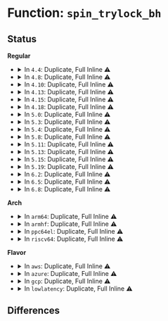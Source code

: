 # Function: <code>spin_trylock_bh</code>

## Status
<b>Regular</b>
<ul>
<li>
<details>
<summary>In <code>4.4</code>: Duplicate, Full Inline ⚠️</summary>

**Collision:** Static Duplication

**Inline:** Full

**Transformation:** False

**Instances:**

```
In kernel/padata.c (ffffffff81189bc6)
Location: include/linux/spinlock.h:365
Inline: True
Inline callers:
  - kernel/padata.c:padata_reorder
```
```
In net/ipv6/ip6_fib.c (ffffffff817dc045)
Location: include/linux/spinlock.h:365
Inline: True
Inline callers:
  - net/ipv6/ip6_fib.c:fib6_run_gc
```
</details>
</li>
<li>
<details>
<summary>In <code>4.8</code>: Duplicate, Full Inline ⚠️</summary>

**Collision:** Static Duplication

**Inline:** Full

**Transformation:** False

**Instances:**

```
In kernel/padata.c (ffffffff8119c2b6)
Location: include/linux/spinlock.h:365
Inline: True
Inline callers:
  - kernel/padata.c:padata_reorder
```
```
In net/ipv6/ip6_fib.c (ffffffff8184a027)
Location: include/linux/spinlock.h:365
Inline: True
Inline callers:
  - net/ipv6/ip6_fib.c:fib6_run_gc
```
</details>
</li>
<li>
<details>
<summary>In <code>4.10</code>: Duplicate, Full Inline ⚠️</summary>

**Collision:** Static Duplication

**Inline:** Full

**Transformation:** False

**Instances:**

```
In kernel/padata.c (ffffffff811ac0a6)
Location: include/linux/spinlock.h:365
Inline: True
Inline callers:
  - kernel/padata.c:padata_reorder
```
```
In net/ipv6/ip6_fib.c (ffffffff8187beb7)
Location: include/linux/spinlock.h:365
Inline: True
Inline callers:
  - net/ipv6/ip6_fib.c:fib6_run_gc
```
</details>
</li>
<li>
<details>
<summary>In <code>4.13</code>: Duplicate, Full Inline ⚠️</summary>

**Collision:** Static Duplication

**Inline:** Full

**Transformation:** False

**Instances:**

```
In kernel/padata.c (ffffffff811b36e6)
Location: include/linux/spinlock.h:357
Inline: True
Inline callers:
  - kernel/padata.c:padata_reorder
```
```
In net/ipv6/ip6_fib.c (ffffffff818a185d)
Location: include/linux/spinlock.h:357
Inline: True
Inline callers:
  - net/ipv6/ip6_fib.c:fib6_run_gc
```
</details>
</li>
<li>
<details>
<summary>In <code>4.15</code>: Duplicate, Full Inline ⚠️</summary>

**Collision:** Static Duplication

**Inline:** Full

**Transformation:** False

**Instances:**

```
In kernel/padata.c (ffffffff811c7356)
Location: include/linux/spinlock.h:368
Inline: True
Inline callers:
  - kernel/padata.c:padata_reorder
```
```
In net/ipv6/ip6_fib.c (ffffffff819241cd)
Location: include/linux/spinlock.h:368
Inline: True
Inline callers:
  - net/ipv6/ip6_fib.c:fib6_run_gc
```
</details>
</li>
<li>
<details>
<summary>In <code>4.18</code>: Duplicate, Full Inline ⚠️</summary>

**Collision:** Static Duplication

**Inline:** Full

**Transformation:** False

**Instances:**

```
In kernel/padata.c (ffffffff811e75c0)
Location: include/linux/spinlock.h:368
Inline: True
Inline callers:
  - kernel/padata.c:padata_reorder
```
```
In net/ipv6/ip6_fib.c (ffffffff8197c5d5)
Location: include/linux/spinlock.h:368
Inline: True
Inline callers:
  - net/ipv6/ip6_fib.c:fib6_run_gc
```
</details>
</li>
<li>
<details>
<summary>In <code>5.0</code>: Duplicate, Full Inline ⚠️</summary>

**Collision:** Static Duplication

**Inline:** Full

**Transformation:** False

**Instances:**

```
In kernel/padata.c (ffffffff811f84e0)
Location: include/linux/spinlock.h:387
Inline: True
Inline callers:
  - kernel/padata.c:padata_reorder
```
```
In net/core/net_namespace.c (ffffffff818a7af3)
Location: include/linux/spinlock.h:387
Inline: True
Inline callers:
  - net/core/net_namespace.c:rtnl_net_dumpid
```
```
In net/ipv6/ip6_fib.c (ffffffff819b22ec)
Location: include/linux/spinlock.h:387
Inline: True
Inline callers:
  - net/ipv6/ip6_fib.c:fib6_run_gc
```
</details>
</li>
<li>
<details>
<summary>In <code>5.3</code>: Duplicate, Full Inline ⚠️</summary>

**Collision:** Static Duplication

**Inline:** Full

**Transformation:** False

**Instances:**

```
In kernel/padata.c (ffffffff8120ffd0)
Location: include/linux/spinlock.h:396
Inline: True
Inline callers:
  - kernel/padata.c:padata_reorder
```
```
In net/core/net_namespace.c (ffffffff818f37c9)
Location: include/linux/spinlock.h:396
Inline: True
Inline callers:
  - net/core/net_namespace.c:rtnl_net_dumpid
```
```
In net/ipv6/ip6_fib.c (ffffffff81a20760)
Location: include/linux/spinlock.h:396
Inline: True
Inline callers:
  - net/ipv6/ip6_fib.c:fib6_run_gc
```
</details>
</li>
<li>
<details>
<summary>In <code>5.4</code>: Duplicate, Full Inline ⚠️</summary>

**Collision:** Static Duplication

**Inline:** Full

**Transformation:** False

**Instances:**

```
In kernel/padata.c (ffffffff8121e13f)
Location: include/linux/spinlock.h:396
Inline: True
Inline callers:
  - kernel/padata.c:padata_reorder
```
```
In net/core/net_namespace.c (ffffffff81925779)
Location: include/linux/spinlock.h:396
Inline: True
Inline callers:
  - net/core/net_namespace.c:rtnl_net_dumpid
```
```
In net/ipv6/ip6_fib.c (ffffffff81a573c0)
Location: include/linux/spinlock.h:396
Inline: True
Inline callers:
  - net/ipv6/ip6_fib.c:fib6_run_gc
```
</details>
</li>
<li>
<details>
<summary>In <code>5.8</code>: Duplicate, Full Inline ⚠️</summary>

**Collision:** Static Duplication

**Inline:** Full

**Transformation:** False

**Instances:**

```
In kernel/padata.c (ffffffff8124a64f)
Location: include/linux/spinlock.h:411
Inline: True
Inline callers:
  - kernel/padata.c:padata_reorder
```
```
In net/ipv6/ip6_fib.c (ffffffff81b4f520)
Location: include/linux/spinlock.h:411
Inline: True
Inline callers:
  - net/ipv6/ip6_fib.c:fib6_run_gc
```
```
In net/mptcp/protocol.c (ffffffff81baba4d)
Location: include/linux/spinlock.h:411
Inline: True
Inline callers:
  - net/mptcp/protocol.c:move_skbs_to_msk
```
</details>
</li>
<li>
<details>
<summary>In <code>5.11</code>: Duplicate, Full Inline ⚠️</summary>

**Collision:** Static Duplication

**Inline:** Full

**Transformation:** False

**Instances:**

```
In kernel/padata.c (ffffffff812549ff)
Location: include/linux/spinlock.h:412
Inline: True
Inline callers:
  - kernel/padata.c:padata_reorder
```
```
In net/ipv6/ip6_fib.c (ffffffff81b5e1a0)
Location: include/linux/spinlock.h:412
Inline: True
Inline callers:
  - net/ipv6/ip6_fib.c:fib6_run_gc
```
</details>
</li>
<li>
<details>
<summary>In <code>5.13</code>: Duplicate, Full Inline ⚠️</summary>

**Collision:** Static Duplication

**Inline:** Full

**Transformation:** False

**Instances:**

```
In kernel/padata.c (ffffffff81258faf)
Location: include/linux/spinlock.h:412
Inline: True
Inline callers:
  - kernel/padata.c:padata_reorder
```
```
In net/ipv6/ip6_fib.c (ffffffff81b4c420)
Location: include/linux/spinlock.h:412
Inline: True
Inline callers:
  - net/ipv6/ip6_fib.c:fib6_run_gc
```
</details>
</li>
<li>
<details>
<summary>In <code>5.15</code>: Duplicate, Full Inline ⚠️</summary>

**Collision:** Static Duplication

**Inline:** Full

**Transformation:** False

**Instances:**

```
In kernel/padata.c (ffffffff81294c4f)
Location: include/linux/spinlock.h:421
Inline: True
Inline callers:
  - kernel/padata.c:padata_reorder
```
```
In net/ipv6/ip6_fib.c (ffffffff81c13730)
Location: include/linux/spinlock.h:421
Inline: True
Inline callers:
  - net/ipv6/ip6_fib.c:fib6_run_gc
```
</details>
</li>
<li>
<details>
<summary>In <code>5.19</code>: Duplicate, Full Inline ⚠️</summary>

**Collision:** Static Duplication

**Inline:** Full

**Transformation:** False

**Instances:**

```
In kernel/padata.c (ffffffff812e96af)
Location: include/linux/spinlock.h:407
Inline: True
Inline callers:
  - kernel/padata.c:padata_reorder
```
```
In net/ipv6/ip6_fib.c (ffffffff81daed8d)
Location: include/linux/spinlock.h:407
Inline: True
Inline callers:
  - net/ipv6/ip6_fib.c:fib6_run_gc
```
</details>
</li>
<li>
<details>
<summary>In <code>6.2</code>: Duplicate, Full Inline ⚠️</summary>

**Collision:** Static Duplication

**Inline:** Full

**Transformation:** False

**Instances:**

```
In kernel/padata.c (ffffffff8135347f)
Location: include/linux/spinlock.h:408
Inline: True
Inline callers:
  - kernel/padata.c:padata_reorder
```
```
In net/ipv6/ip6_fib.c (ffffffff81f7e8fd)
Location: include/linux/spinlock.h:408
Inline: True
Inline callers:
  - net/ipv6/ip6_fib.c:fib6_run_gc
```
</details>
</li>
<li>
<details>
<summary>In <code>6.5</code>: Duplicate, Full Inline ⚠️</summary>

**Collision:** Static Duplication

**Inline:** Full

**Transformation:** False

**Instances:**

```
In kernel/padata.c (ffffffff8138467f)
Location: include/linux/spinlock.h:409
Inline: True
Inline callers:
  - kernel/padata.c:padata_reorder
```
```
In net/ipv6/ip6_fib.c (ffffffff81fdeb06)
Location: include/linux/spinlock.h:409
Inline: True
Inline callers:
  - net/ipv6/ip6_fib.c:fib6_run_gc
```
</details>
</li>
<li>
<details>
<summary>In <code>6.8</code>: Duplicate, Full Inline ⚠️</summary>

**Collision:** Static Duplication

**Inline:** Full

**Transformation:** False

**Instances:**

```
In kernel/padata.c (ffffffff813ada8f)
Location: include/linux/spinlock.h:409
Inline: True
Inline callers:
  - kernel/padata.c:padata_reorder
```
```
In net/ipv6/ip6_fib.c (ffffffff820ac686)
Location: include/linux/spinlock.h:409
Inline: True
Inline callers:
  - net/ipv6/ip6_fib.c:fib6_run_gc
```
</details>
</li>
</ul>
<b>Arch</b>
<ul>
<li>
<details>
<summary>In <code>arm64</code>: Duplicate, Full Inline ⚠️</summary>

**Collision:** Static Duplication

**Inline:** Full

**Transformation:** False

**Instances:**

```
In kernel/padata.c (ffff8000102a9d18)
Location: include/linux/spinlock.h:396
Inline: True
Inline callers:
  - kernel/padata.c:padata_reorder
```
```
In net/core/net_namespace.c (ffff800010bc19a8)
Location: include/linux/spinlock.h:396
Inline: True
Inline callers:
  - net/core/net_namespace.c:rtnl_net_dumpid
```
```
In net/ipv6/ip6_fib.c (ffff800010d1c05c)
Location: include/linux/spinlock.h:396
Inline: True
Inline callers:
  - net/ipv6/ip6_fib.c:fib6_run_gc
```
</details>
</li>
<li>
<details>
<summary>In <code>armhf</code>: Duplicate, Full Inline ⚠️</summary>

**Collision:** Static Duplication

**Inline:** Full

**Transformation:** False

**Instances:**

```
In kernel/padata.c (c04d7acc)
Location: include/linux/spinlock.h:396
Inline: True
Inline callers:
  - kernel/padata.c:padata_reorder
```
```
In net/core/net_namespace.c (c0cdc90c)
Location: include/linux/spinlock.h:396
Inline: True
Inline callers:
  - net/core/net_namespace.c:rtnl_net_dumpid
```
```
In net/ipv6/ip6_fib.c (c0e21484)
Location: include/linux/spinlock.h:396
Inline: True
Inline callers:
  - net/ipv6/ip6_fib.c:fib6_run_gc
```
</details>
</li>
<li>
<details>
<summary>In <code>ppc64el</code>: Duplicate, Full Inline ⚠️</summary>

**Collision:** Static Duplication

**Inline:** Full

**Transformation:** False

**Instances:**

```
In kernel/padata.c (c00000000035c7fc)
Location: include/linux/spinlock.h:396
Inline: True
Inline callers:
  - kernel/padata.c:padata_reorder
```
```
In net/core/net_namespace.c (c000000000c9a8ac)
Location: include/linux/spinlock.h:396
Inline: True
Inline callers:
  - net/core/net_namespace.c:rtnl_net_dumpid
```
```
In net/ipv6/ip6_fib.c (c000000000e4aa00)
Location: include/linux/spinlock.h:396
Inline: True
Inline callers:
  - net/ipv6/ip6_fib.c:fib6_run_gc
```
</details>
</li>
<li>
<details>
<summary>In <code>riscv64</code>: Duplicate, Full Inline ⚠️</summary>

**Collision:** Static Duplication

**Inline:** Full

**Transformation:** False

**Instances:**

```
In kernel/padata.c (ffffffe0001d328c)
Location: include/linux/spinlock.h:396
Inline: True
Inline callers:
  - kernel/padata.c:padata_reorder
```
```
In net/core/net_namespace.c (ffffffe00074e460)
Location: include/linux/spinlock.h:396
Inline: True
Inline callers:
  - net/core/net_namespace.c:rtnl_net_dumpid
```
```
In net/ipv6/ip6_fib.c (ffffffe00085fed8)
Location: include/linux/spinlock.h:396
Inline: True
Inline callers:
  - net/ipv6/ip6_fib.c:fib6_run_gc
```
</details>
</li>
</ul>
<b>Flavor</b>
<ul>
<li>
<details>
<summary>In <code>aws</code>: Duplicate, Full Inline ⚠️</summary>

**Collision:** Static Duplication

**Inline:** Full

**Transformation:** False

**Instances:**

```
In kernel/padata.c (ffffffff8121678f)
Location: include/linux/spinlock.h:396
Inline: True
Inline callers:
  - kernel/padata.c:padata_reorder
```
```
In net/core/net_namespace.c (ffffffff818c5779)
Location: include/linux/spinlock.h:396
Inline: True
Inline callers:
  - net/core/net_namespace.c:rtnl_net_dumpid
```
```
In net/ipv6/ip6_fib.c (ffffffff819f6a50)
Location: include/linux/spinlock.h:396
Inline: True
Inline callers:
  - net/ipv6/ip6_fib.c:fib6_run_gc
```
</details>
</li>
<li>
<details>
<summary>In <code>azure</code>: Duplicate, Full Inline ⚠️</summary>

**Collision:** Static Duplication

**Inline:** Full

**Transformation:** False

**Instances:**

```
In kernel/padata.c (ffffffff812094ef)
Location: include/linux/spinlock.h:396
Inline: True
Inline callers:
  - kernel/padata.c:padata_reorder
```
```
In net/core/net_namespace.c (ffffffff8187f6b9)
Location: include/linux/spinlock.h:396
Inline: True
Inline callers:
  - net/core/net_namespace.c:rtnl_net_dumpid
```
```
In net/ipv6/ip6_fib.c (ffffffff819b3810)
Location: include/linux/spinlock.h:396
Inline: True
Inline callers:
  - net/ipv6/ip6_fib.c:fib6_run_gc
```
</details>
</li>
<li>
<details>
<summary>In <code>gcp</code>: Duplicate, Full Inline ⚠️</summary>

**Collision:** Static Duplication

**Inline:** Full

**Transformation:** False

**Instances:**

```
In kernel/padata.c (ffffffff8121452f)
Location: include/linux/spinlock.h:396
Inline: True
Inline callers:
  - kernel/padata.c:padata_reorder
```
```
In net/core/net_namespace.c (ffffffff81916779)
Location: include/linux/spinlock.h:396
Inline: True
Inline callers:
  - net/core/net_namespace.c:rtnl_net_dumpid
```
```
In net/ipv6/ip6_fib.c (ffffffff81a614d0)
Location: include/linux/spinlock.h:396
Inline: True
Inline callers:
  - net/ipv6/ip6_fib.c:fib6_run_gc
```
</details>
</li>
<li>
<details>
<summary>In <code>lowlatency</code>: Duplicate, Full Inline ⚠️</summary>

**Collision:** Static Duplication

**Inline:** Full

**Transformation:** False

**Instances:**

```
In kernel/padata.c (ffffffff8122256f)
Location: include/linux/spinlock.h:396
Inline: True
Inline callers:
  - kernel/padata.c:padata_reorder
```
```
In net/core/net_namespace.c (ffffffff81937979)
Location: include/linux/spinlock.h:396
Inline: True
Inline callers:
  - net/core/net_namespace.c:rtnl_net_dumpid
```
```
In net/ipv6/ip6_fib.c (ffffffff81a6d990)
Location: include/linux/spinlock.h:396
Inline: True
Inline callers:
  - net/ipv6/ip6_fib.c:fib6_run_gc
```
</details>
</li>
</ul>

## Differences
